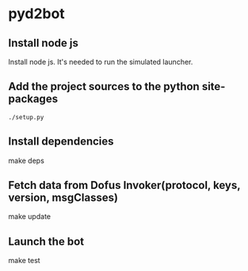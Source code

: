 # pyd2bot

## Install node js

Install node js. It's needed to run the simulated launcher.

## Add the project sources to the python site-packages

`./setup.py`

## Install dependencies

make deps

## Fetch data from Dofus Invoker(protocol, keys, version, msgClasses)

make update

## Launch the bot

make test
